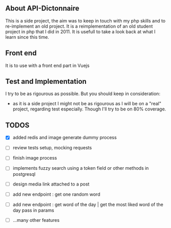 ## About API-Dictonnaire

This is a side project, the aim was to keep in touch with my php skills
and to re-implement an old project.
It is a reimplementation of an old student project in php that I did in 2011.
It is usefull to take a look back at what I learn since this time.

## Front end

It is to use with a front end part in Vuejs

## Test and Implementation

I try to be as rigourous as possible. But you should keep in consideration:
- as it is a side project I might not be as rigourous as I will be on a "real" project,
regarding test especially.
Though I'll try to be on 80% coverage. 

## TODOS
- [x] added redis and image generate dummy process
- [ ] review tests setup, mocking requests
- [ ] finish image process 
- [ ] implements fuzzy search using a token field or other methods in postgresql
- [ ] design media link attached to a post 
- [ ] add new endpoint : get one random word
- [ ] add new endpoint : get word of the day | get the most liked word of the day pass in params
- [ ] ...many other features

